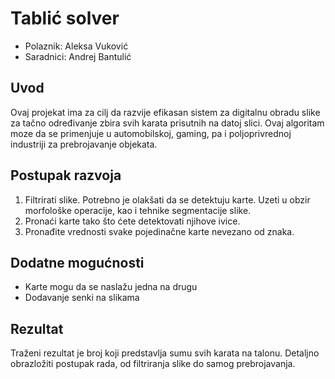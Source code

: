 # Tablić solver

- Polaznik: Aleksa Vuković
- Saradnici: Andrej Bantulić

## Uvod

Ovaj projekat ima za cilj da razvije efikasan sistem za digitalnu obradu
slike za tačno određivanje zbira svih karata prisutnih na datoj slici.
Ovaj algoritam moze da se primenjuje u automobilskoj, gaming, pa i
poljoprivrednoj industriji za prebrojavanje objekata.

## Postupak razvoja

1. Filtrirati slike. Potrebno je olakšati da se detektuju karte. Uzeti u obzir morfološke operacije, kao i tehnike segmentacije slike.
2. Pronaći karte tako što ćete detektovati njihove ivice.
3. Pronađite vrednosti svake pojedinačne karte nevezano od znaka.

## Dodatne mogućnosti

- Karte mogu da se naslažu jedna na drugu
- Dodavanje senki na slikama

## Rezultat

Traženi rezultat je broj koji predstavlja sumu svih karata na talonu.
Detaljno obrazložiti postupak rada, od filtriranja slike do samog
prebrojavanja.
